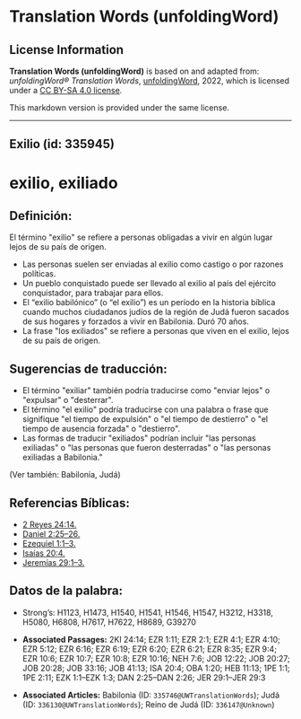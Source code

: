 # Translation Words (unfoldingWord)

## License Information

**Translation Words (unfoldingWord)** is based on and adapted from: _unfoldingWord® Translation Words_, [unfoldingWord](https://unfoldingword.org/utw), 2022, which is licensed under a [CC BY-SA 4.0 license](https://creativecommons.org/licenses/by-sa/4.0/legalcode.en).

This markdown version is provided under the same license.



--------------------------------

## Exilio (id: 335945)

exilio, exiliado
================

Definición:
-----------

El término "exilio" se refiere a personas obligadas a vivir en algún lugar lejos de su país de origen.

* Las personas suelen ser enviadas al exilio como castigo o por razones políticas.
* Un pueblo conquistado puede ser llevado al exilio al país del ejército conquistador, para trabajar para ellos.
* El “exilio babilónico” (o “el exilio”) es un período en la historia bíblica cuando muchos ciudadanos judíos de la región de Judá fueron sacados de sus hogares y forzados a vivir en Babilonia. Duró 70 años.
* La frase "los exiliados" se refiere a personas que viven en el exilio, lejos de su país de origen.

Sugerencias de traducción:
--------------------------

* El término "exiliar" también podría traducirse como "enviar lejos" o "expulsar" o "desterrar".
* El término "el exilio" podría traducirse con una palabra o frase que signifique "el tiempo de expulsión" o "el tiempo de destierro" o "el tiempo de ausencia forzada" o "destierro".
* Las formas de traducir "exiliados" podrían incluir "las personas exiliadas" o "las personas que fueron desterradas" o "las personas exiliadas a Babilonia."

(Ver también: Babilonia, Judá)

Referencias Bíblicas:
---------------------

* [2 Reyes 24:14\.](https://ref.ly/2Kgs24:14)
* [Daniel 2:25–26\.](https://ref.ly/Dan2:25-Dan2:26)
* [Ezequiel 1:1–3\.](https://ref.ly/Ezek1:1-Ezek1:3)
* [Isaías 20:4\.](https://ref.ly/Isa20:4)
* [Jeremías 29:1–3\.](https://ref.ly/Jer29:1-Jer29:3)

Datos de la palabra:
--------------------

* Strong’s: H1123, H1473, H1540, H1541, H1546, H1547, H3212, H3318, H5080, H6808, H7617, H7622, H8689, G39270

* **Associated Passages:** 2KI 24:14; EZR 1:11; EZR 2:1; EZR 4:1; EZR 4:10; EZR 5:12; EZR 6:16; EZR 6:19; EZR 6:20; EZR 6:21; EZR 8:35; EZR 9:4; EZR 10:6; EZR 10:7; EZR 10:8; EZR 10:16; NEH 7:6; JOB 12:22; JOB 20:27; JOB 20:28; JOB 33:16; JOB 41:13; ISA 20:4; OBA 1:20; HEB 11:13; 1PE 1:1; 1PE 2:11; EZK 1:1–EZK 1:3; DAN 2:25–DAN 2:26; JER 29:1–JER 29:3
* **Associated Articles:** Babilonia (ID: `335746@UWTranslationWords`); Judá (ID: `336130@UWTranslationWords`); Reino de Judá (ID: `336147@Unknown`)

